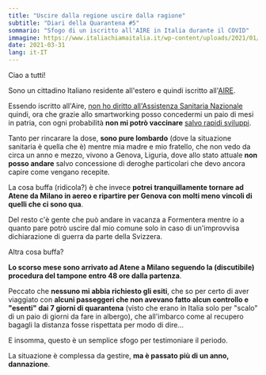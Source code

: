 ```yaml
---
title: "Uscire dalla regione uscire dalla ragione"
subtitle: "Diari della Quarantena #5"
sommario: "Sfogo di un iscritto all'AIRE in Italia durante il COVID"
immagine: https://www.italiachiamaitalia.it/wp-content/uploads/2021/01/vaccino-covid.jpg
date: 2021-03-31
lang: it-IT
---
```


Ciao a tutti! 

Sono un cittadino Italiano residente all'estero e quindi iscritto all'[AIRE](https://www.esteri.it/mae/it/servizi/italiani-all-estero/aire_0.html).

Essendo iscritto all'Aire, [non ho diritto all'Assistenza Sanitaria Nazionale](http://www.salute.gov.it/portale/assistenzaSanitaria/dettaglioContenutiAssistenzaSanitaria.jsp?lingua=italiano&id=958&area=Assistenza%20sanitaria&menu=italiani) quindi, ora che grazie allo smartworking posso concedermi un paio di mesi in patria, con ogni probabilità **non mi potrò vaccinare** [salvo rapidi sviluppi](https://www.ilsole24ore.com/art/si-governo-vaccino-i-residenti-all-estero-rientrati-causa-covid-ADUKsoPB).

Tanto per rincarare la dose, **sono pure lombardo** (dove la situazione sanitaria è quella che è) mentre mia madre e mio fratello, che non vedo da circa un anno e mezzo, vivono a Genova, Liguria, dove allo stato attuale **non posso andare** salvo concessione di deroghe particolari che devo ancora capire come vengano recepite.

La cosa buffa (ridicola?) è che invece **potrei tranquillamente tornare ad Atene da Milano in aereo e ripartire per Genova con molti meno vincoli di quelli che ci sono qua**.

Del resto c'è gente che può andare in vacanza a Formentera mentre io a quanto pare potrò uscire dal mio comune solo in caso di un'improvvisa dichiarazione di guerra da parte della Svizzera. 

Altra cosa buffa?

**Lo scorso mese sono arrivato ad Atene a Milano seguendo la (discutibile) procedura del tampone entro 48 ore dalla partenza**.

Peccato che **nessuno mi abbia richiesto gli esiti**, che so per certo di aver viaggiato con **alcuni passeggeri che non avevano fatto alcun controllo e "esenti" dai 7 giorni di quarantena** (visto che erano in Italia solo per "scalo" di un paio di giorni da fare in albergo), che all'imbarco come al recupero bagagli la distanza fosse rispettata per modo di dire...

E insomma, questo è un semplice sfogo per testimoniare il periodo.

La situazione è complessa da gestire, **ma è passato più di un anno, dannazione**.

